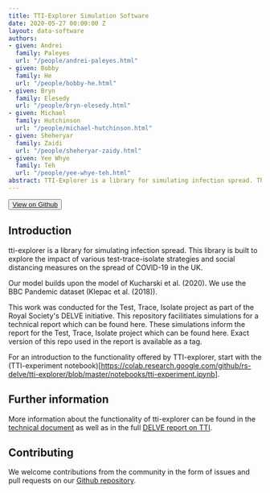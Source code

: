 ```yaml
---
title: TTI-Explorer Simulation Software
date: 2020-05-27 00:00:00 Z
layout: data-software
authors:
- given: Andrei
  family: Paleyes
  url: "/people/andrei-paleyes.html"
- given: Bobby
  family: He
  url: "/people/bobby-he.html"
- given: Bryn
  family: Elesedy
  url: "/people/bryn-elesedy.html"
- given: Michael
  family: Hutchinson
  url: "/people/michael-hutchinson.html"
- given: Sheheryar
  family: Zaidi
  url: "/people/sheheryar-zaidy.html"
- given: Yee Whye
  family: Teh
  url: "/people/yee-whye-teh.html"
abstract: TTI-Explorer is a library for simulating infection spread. This library is built to explore the impact of various test-trace-isolate strategies and social distancing measures on the spread of COVID-19 in the UK.
---
```


<button name="button"><a href="https://github.com/rs-delve/tti-explorer/"><i class="fab fa-github"></i>View on Github</a></button>

## Introduction

tti-explorer is a library for simulating infection spread. This library is built to explore the impact of various test-trace-isolate strategies and social distancing measures on the spread of COVID-19 in the UK.

Our model builds upon the model of Kucharski et al. (2020). We use the BBC Pandemic dataset (Klepac et al. (2018)).

This work was conducted for the Test, Trace, Isolate project as part of the Royal Society's DELVE initiative. This repository facilitiates simulations for a technical report which can be found here. These simulations inform the report for the Test, Trace, Isolate project which can be found here. Exact version of this repo used in the report is available as a tag.

For an introduction to the functionality offered by TTI-explorer, start with the (TTI-experiment notebook)[https://colab.research.google.com/github/rs-delve/tti-explorer/blob/master/notebooks/tti-experiment.ipynb].

## Further information

More information about the functionality of tti-explorer can be found in the [technical document](/pdfs/2020-05-27-effectiveness-and-resource-requirements-of-tti-strategies.pdf) as well as in the full [DELVE report on TTI](/reports/2020/05/27/test-trace-isolate.html).

## Contributing

We welcome contributions from the community in the form of issues and pull requests on our [Github repository](https://github.com/rs-delve/tti-explorer).
